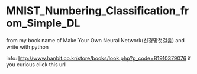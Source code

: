 # MNIST_Numbering_Classification_from_Simple_DL
from my book name of Make Your Own Neural Network(신경망첫걸음) and write with python

info: http://www.hanbit.co.kr/store/books/look.php?p_code=B1910379076 if you curious click this url
